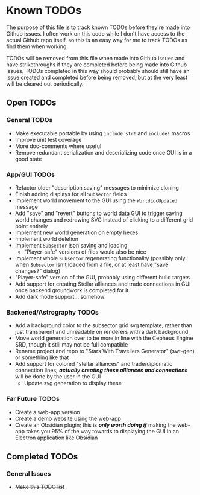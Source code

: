 # Known TODOs

The purpose of this file is to track known TODOs before they're made into Github issues.
I often work on this code while I don't have access to the actual Github repo itself, so this is an easy way for me to track TODOs as find them when working.

TODOs will be removed from this file when made into Github issues and have ~~strikethroughs~~ if they are completed before being made into Github issues.
TODOs completed in this way should probably should still have an issue created and completed before being removed, but at the very least will be cleared out periodically.

## Open TODOs

### General TODOs
- Make executable portable by using `include_str!` and `include!` macros
- Improve unit test coverage
- More doc-comments where useful
- Remove redundant serialization and deserializing code once GUI is in a good state

### App/GUI TODOs
- Refactor older "description saving" messages to minimize cloning
- Finish adding displays for all `Subsector` fields
- Implement world movement to the GUI using the `WorldLocUpdated` message
- Add "save" and "revert" buttons to world data GUI to trigger saving world changes and redrawing SVG instead of clicking to a different grid point entirely
- Implement new world generation on empty hexes
- Implement world deletion
- Implement `Subsector` json saving and loading
    - "Player-safe" versions of files would also be nice
- Implement whole `Subsector` regenerating functionality (possibly only when `Subsector` isn't loaded from a file, or at least have "save changes?" dialog)
- "Player-safe" version of the GUI, probably using different build targets
- Add support for creating Stellar alliances and trade connections in GUI once backend groundwork is completed for it
- Add dark mode support... somehow

### Backened/Astrography TODOs
- Add a background color to the subsector grid svg template, rather than just transparent and unreadable on renderers with a dark background
- Move world generation over to be more in line with the Cepheus Engine SRD, though it still may not be full compatible
- Rename project and repo to "Stars With Travellers Generator" (swt-gen) or something like that
- Add support for colored "stellar alliances" and trade/diplomatic connection lines; ***actually creating these alliances and connections*** will be done by the user in the GUI
    - Update svg generation to display these

### Far Future TODOs
- Create a web-app version
- Create a demo website using the web-app
- Create an Obsidian plugin; this is ***only worth doing if*** making the web-app takes you 95% of the way towards to displaying the GUI in an Electron application like Obsidian

## Completed TODOs

### General Issues
- ~~Make this TODO list~~